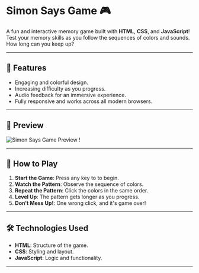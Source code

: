# Simon Says Game 🎮

A fun and interactive memory game built with **HTML**, **CSS**, and **JavaScript**! Test your memory skills as you follow the sequences of colors and sounds. How long can you keep up?

---

## 🚀 Features
- Engaging and colorful design.
- Increasing difficulty as you progress.
- Audio feedback for an immersive experience.
- Fully responsive and works across all modern browsers.

---

## 📸 Preview
![Simon Says Game Preview !](https://github.com/user-attachments/assets/9abcf02b-d848-4215-b2f0-f1993262b5c7)



---

## 📖 How to Play
1. **Start the Game**: Press any key to to begin.
2. **Watch the Pattern**: Observe the sequence of colors.
3. **Repeat the Pattern**: Click the colors in the same order.
4. **Level Up**: The pattern gets longer as you progress.
5. **Don’t Mess Up!**: One wrong click, and it's game over!

---

## 🛠️ Technologies Used
- **HTML**: Structure of the game.
- **CSS**: Styling and layout.
- **JavaScript**: Logic and functionality.

---


